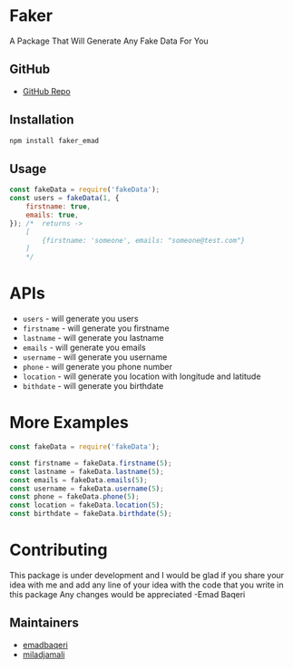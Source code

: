 # Faker 
A Package That Will Generate Any Fake Data For You

## GitHub
- [GitHub Repo](https://github.com/emadbaqeri/fakeData.git)
## 


## Installation

``` sh
npm install faker_emad
```

## Usage

``` javascript
const fakeData = require('fakeData');
const users = fakeData(1, {
    firstname: true,
    emails: true,
}); /*  returns -> 
    [
        {firstname: 'someone', emails: "someone@test.com"}
    ]
    */

```

# APIs

- `users` - will generate you users 
- `firstname` - will generate you firstname
- `lastname` - will generate you lastname
- `emails` - will generate you emails
- `username` - will generate you username 
- `phone` - will generate you phone number
- `location` - will generate you location with longitude and latitude
- `bithdate` - will generate you birthdate 


# More Examples
```javascript
const fakeData = require('fakeData');

const firstname = fakeData.firstname(5);
const lastname = fakeData.lastname(5);
const emails = fakeData.emails(5);
const username = fakeData.username(5);
const phone = fakeData.phone(5);
const location = fakeData.location(5);
const birthdate = fakeData.birthdate(5);
```

# Contributing
This package is under development and I would be glad if you share your idea with me and add any line of your idea with the code that you write in this package
Any changes would be appreciated
-Emad Baqeri


## Maintainers

- [emadbaqeri](https://github.com/emadbaqeri)
- [miladjamali](https://github.com/miladjamali)


